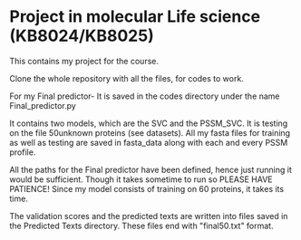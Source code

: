 # Project in molecular Life science (KB8024/KB8025)
This contains my project for the course.

Clone the whole repository with all the files, for codes to work.

For my Final predictor- It is saved in the codes directory under the name Final_predictor.py

It contains two models, which are the SVC and the PSSM_SVC. It is testing on the file 50unknown proteins (see datasets). All my fasta files for training as well as testing are saved in fasta_data along with each and every PSSM profile.

All the paths for the Final predictor have been defined, hence just running it would be sufficient. Though it takes sometime to run so PLEASE HAVE PATIENCE! Since my model consists of training on 60 proteins, it takes its time.

The validation scores and the predicted texts are written into files saved in the Predicted Texts directory. These files end with "final50.txt" format.
